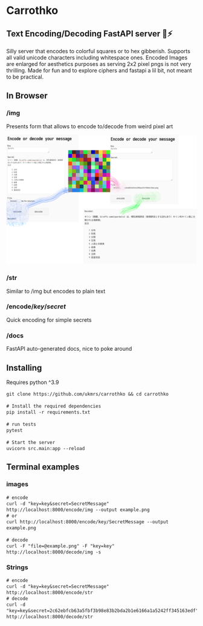 # Carrothko
## Text Encoding/Decoding FastAPI server :snake::zap:
Silly server that encodes to colorful squares or to hex gibberish.
Supports all valid unicode characters including whitespace ones.
Encoded Images are enlarged for aesthetics purposes as serving 2x2 pixel pngs is not very thrilling.
Made for fun and to explore ciphers and fastapi a lil bit, not meant to be practical.


## In Browser
### /img

Presents form that allows to encode to/decode from weird pixel art

<img src="./assets/slashimg.png">

### /str
Similar to /img but encodes to plain text

### /encode/*key*/*secret*
Quick encoding for simple secrets

### /docs
FastAPI auto-generated docs, nice to poke around


## Installing
Requires python ^3.9


```
git clone https://github.com/ukmrs/carrothko && cd carrothko

# Install the required dependencies
pip install -r requirements.txt

# run tests
pytest

# Start the server
uvicorn src.main:app --reload
```

## Terminal examples
### images
  
```
# encode
curl -d "key=key&secret=SecretMessage" http://localhost:8000/encode/img --output example.png
# or
curl http://localhost:8000/encode/key/SecretMessage --output example.png

# decode
curl -F "file=@example.png" -F "key=key" http://localhost:8000/decode/img -s
```
### Strings

```
# encode
curl -d "key=key&secret=SecretMessage" http://localhost:8000/encode/str
# decode
curl -d "key=key&secret=2c62ebfcb63a5fbf3b98e83b2bda2b1e6166a1a5242ff345163edf" http://localhost:8000/decode/str
```
